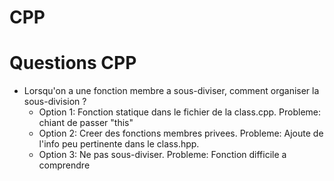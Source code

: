 # CPP

# Questions CPP

- Lorsqu'on a une fonction membre a sous-diviser, comment organiser la sous-division ?
	- Option 1: Fonction statique dans le fichier de la class.cpp. Probleme: chiant de passer "this"
	- Option 2: Creer des fonctions membres privees. Probleme: Ajoute de l'info peu pertinente dans le class.hpp.
	- Option 3: Ne pas sous-diviser. Probleme: Fonction difficile a comprendre
